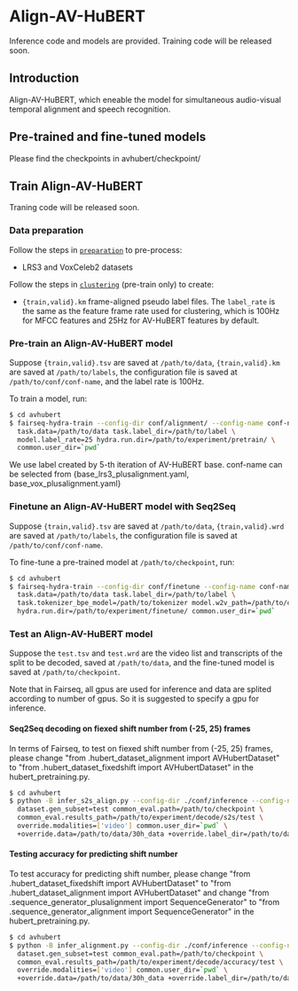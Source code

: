 # Align-AV-HuBERT
Inference code and models are provided. Training code will be released soon.

## Introduction
Align-AV-HuBERT, which eneable the model for simultaneous audio-visual temporal alignment and
speech recognition.


## Pre-trained and fine-tuned models

Please find the checkpoints in avhubert/checkpoint/


## Train Align-AV-HuBERT

Traning code will be released soon.
### Data preparation

Follow the steps in [`preparation`](https://github.com/facebookresearch/av_hubert/avhubert/preparation/) to pre-process:
- LRS3 and VoxCeleb2 datasets

Follow the steps in [`clustering`](https://github.com/facebookresearch/av_hubert/avhubert/clustering/) (pre-train only) to create:
- `{train,valid}.km` frame-aligned pseudo label files.
The `label_rate` is the same as the feature frame rate used for clustering,
which is 100Hz for MFCC features and 25Hz for AV-HuBERT features by default.

### Pre-train an Align-AV-HuBERT model

Suppose `{train,valid}.tsv` are saved at `/path/to/data`, `{train,valid}.km`
are saved at `/path/to/labels`, the configuration file is saved at `/path/to/conf/conf-name`, and the label rate is 100Hz.

To train a model, run:
```sh
$ cd avhubert
$ fairseq-hydra-train --config-dir conf/alignment/ --config-name conf-name \
  task.data=/path/to/data task.label_dir=/path/to/label \
  model.label_rate=25 hydra.run.dir=/path/to/experiment/pretrain/ \
  common.user_dir=`pwd`
```
We use label created by 5-th iteration of AV-HuBERT base.
conf-name can be selected from {base_lrs3_plusalignment.yaml, base_vox_plusalignment.yaml}

### Finetune an Align-AV-HuBERT model with Seq2Seq
Suppose `{train,valid}.tsv` are saved at `/path/to/data`, `{train,valid}.wrd`
are saved at `/path/to/labels`, the configuration file is saved at `/path/to/conf/conf-name`.

To fine-tune a pre-trained model at `/path/to/checkpoint`, run:
```sh
$ cd avhubert
$ fairseq-hydra-train --config-dir conf/finetune --config-name conf-name \      
  task.data=/path/to/data task.label_dir=/path/to/label \
  task.tokenizer_bpe_model=/path/to/tokenizer model.w2v_path=/path/to/checkpoint \
  hydra.run.dir=/path/to/experiment/finetune/ common.user_dir=`pwd`
```

### Test an Align-AV-HuBERT model
Suppose the `test.tsv` and `test.wrd` are the video list and transcripts of
the split to be decoded, saved at `/path/to/data`, and the fine-tuned model is
saved at `/path/to/checkpoint`.

Note that in Fairseq, all gpus are used for inference and data are splited according to number of gpus. So it is suggested to specify a gpu for inference.

#### Seq2Seq decoding on fiexed shift number from (-25, 25) frames

In terms of Fairseq, to test on fiexed shift number from (-25, 25) frames, please change "from .hubert_dataset_alignment import AVHubertDataset" to "from .hubert_dataset_fixedshift import AVHubertDataset" in the hubert_pretraining.py.


```sh
$ cd avhubert
$ python -B infer_s2s_align.py --config-dir ./conf/inference --config-name s2s_decode.yaml \
  dataset.gen_subset=test common_eval.path=/path/to/checkpoint \
  common_eval.results_path=/path/to/experiment/decode/s2s/test \
  override.modalities=['video'] common.user_dir=`pwd` \
  +override.data=/path/to/data/30h_data +override.label_dir=/path/to/data/30h_data
```

#### Testing accuracy for predicting shift number

To test accuracy for predicting shift number, please change "from .hubert_dataset_fixedshift import AVHubertDataset" to "from .hubert_dataset_alignment import AVHubertDataset" and change "from .sequence_generator_plusalignment import SequenceGenerator" to "from .sequence_generator_alignment import SequenceGenerator" in the hubert_pretraining.py.

```sh
$ cd avhubert
$ python -B infer_alignment.py --config-dir ./conf/inference --config-name infer_alignment.yaml \
  dataset.gen_subset=test common_eval.path=/path/to/checkpoint \
  common_eval.results_path=/path/to/experiment/decode/accuracy/test \
  override.modalities=['video'] common.user_dir=`pwd` \
  +override.data=/path/to/data/30h_data +override.label_dir=/path/to/data/30h_data
```


